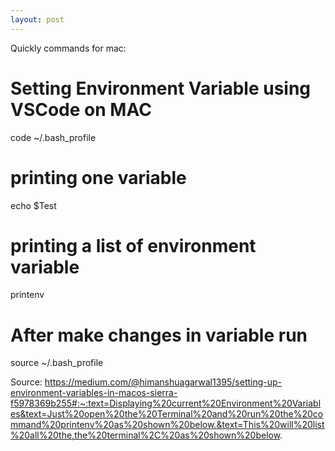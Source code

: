```yaml
---
layout: post
---
```



Quickly commands for mac:

# Setting Environment Variable using VSCode on MAC

code ~/.bash_profile

# printing one variable

echo $Test

# printing a list of environment variable

printenv


# After make changes in variable run

source ~/.bash_profile



Source:
https://medium.com/@himanshuagarwal1395/setting-up-environment-variables-in-macos-sierra-f5978369b255#:~:text=Displaying%20current%20Environment%20Variables&text=Just%20open%20the%20Terminal%20and%20run%20the%20command%20printenv%20as%20shown%20below.&text=This%20will%20list%20all%20the,the%20terminal%2C%20as%20shown%20below.
